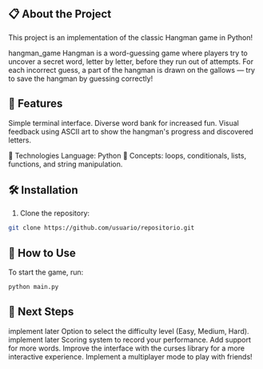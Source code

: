 ## 📋 About the Project
This project is an implementation of the classic Hangman game in Python!

hangman_game
Hangman is a word-guessing game where players try to uncover a secret word, letter by letter, before they run out of attempts. For each incorrect guess, a part of the hangman is drawn on the gallows — try to save the hangman by guessing correctly!

## 🚀 Features
Simple terminal interface.
Diverse word bank for increased fun.
Visual feedback using ASCII art to show the hangman's progress and discovered letters.

🔧 Technologies
Language: Python 🐍
Concepts: loops, conditionals, lists, functions, and string manipulation.

## 🛠️ Installation
1. Clone the repository:
```bash
git clone https://github.com/usuario/repositorio.git
```
## 🚀 How to Use
To start the game, run:
```bash
python main.py
```

## 🎯 Next Steps
implement later Option to select the difficulty level (Easy, Medium, Hard).
implement later Scoring system to record your performance.
Add support for more words.
Improve the interface with the curses library for a more interactive experience.
Implement a multiplayer mode to play with friends!
